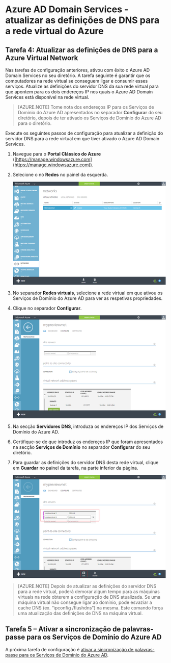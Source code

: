 <properties
    pageTitle="Serviços de domínio do Azure AD: Atualizar as definições de DNS para a Azure Virtual Network | Microsoft Azure"
    description="Introdução aos Serviços de Domínio do Azure Active Directory"
    services="active-directory-ds"
    documentationCenter=""
    authors="mahesh-unnikrishnan"
    manager="stevenpo"
    editor="curtand"/>

<tags
    ms.service="active-directory-ds"
    ms.workload="identity"
    ms.tgt_pltfrm="na"
    ms.devlang="na"
    ms.topic="get-started-article"
    ms.date="09/21/2016"
    ms.author="maheshu"/>


# Azure AD Domain Services - atualizar as definições de DNS para a rede virtual do Azure

## Tarefa 4: Atualizar as definições de DNS para a Azure Virtual Network
Nas tarefas de configuração anteriores, ativou com êxito o Azure AD Domain Services no seu diretório. A tarefa seguinte é garantir que os computadores na rede virtual se conseguem ligar e consumir esses serviços. Atualize as definições do servidor DNS da sua rede virtual para que apontem para os dois endereços IP nos quais o Azure AD Domain Services está disponível na rede virtual.

> [AZURE.NOTE] Tome nota dos endereços IP para os Serviços de Domínio do Azure AD apresentados no separador **Configurar** do seu diretório, depois de ter ativado os Serviços de Domínio do Azure AD para o diretório.

Execute os seguintes passos de configuração para atualizar a definição do servidor DNS para a rede virtual em que tiver ativado o Azure AD Domain Services.

1. Navegue para o **Portal Clássico do Azure** ([https://manage.windowsazure.com](https://manage.windowsazure.com)).

2. Selecione o nó **Redes** no painel da esquerda.

    ![Nó de redes virtuais](./media/active-directory-domain-services-getting-started/virtual-network-select.png)

3. No separador **Redes virtuais**, selecione a rede virtual em que ativou os Serviços de Domínio do Azure AD para ver as respetivas propriedades.

4. Clique no separador **Configurar**.

    ![Nó de redes virtuais](./media/active-directory-domain-services-getting-started/virtual-network-configure-tab.png)

5. Na secção **Servidores DNS**, introduza os endereços IP dos Serviços de Domínio do Azure AD.

6. Certifique-se de que introduz os endereços IP que foram apresentados na secção **Serviços de Domínio** no separador **Configurar** do seu diretório.

7. Para guardar as definições do servidor DNS desta rede virtual, clique em **Guardar** no painel da tarefa, na parte inferior da página.

   ![Atualize as definições do servidor DNS para a rede virtual.](./media/active-directory-domain-services-getting-started/update-dns.png)

> [AZURE.NOTE] Depois de atualizar as definições do servidor DNS para a rede virtual, poderá demorar algum tempo para as máquinas virtuais na rede obterem a configuração de DNS atualizada. Se uma máquina virtual não consegue ligar ao domínio, pode esvaziar a cache DNS (ex. “ipconfig /flushdns”) na mesma. Este comando força uma atualização das definições de DNS na máquina virtual.


## Tarefa 5 – Ativar a sincronização de palavras-passe para os Serviços de Domínio do Azure AD
A próxima tarefa de configuração é [ativar a sincronização de palavras-passe para os Serviços de Domínio do Azure AD](active-directory-ds-getting-started-password-sync.md).



<!--HONumber=Sep16_HO4-->


